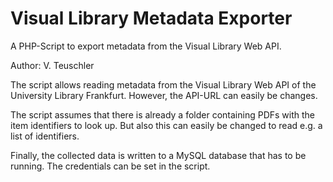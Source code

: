 # Visual Library Metadata Exporter

A PHP-Script to export metadata from the Visual Library Web API.

Author: V. Teuschler

The script allows reading metadata from the Visual Library Web API of the University Library Frankfurt. However, the API-URL can easily be changes.

The script assumes that there is already a folder containing PDFs with the item identifiers to look up. But also this can easily be changed to read e.g. a list of identifiers.

Finally, the collected data is written to a MySQL database that has to be running. The credentials can be set in the script.
